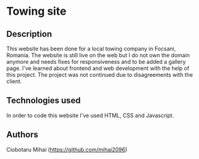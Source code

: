 # Towing site

## Description

   This website has been done for a local towing company in Focsani, Romania. The website is still live on the web but I do not own the domain anymore and needs fixes for responsiveness and to be added a gallery page. I've learned about frontend and web development with the help of this project. The project was not continued due to disagreements with the client.

## Technologies used

In order to code this website I've used HTML, CSS and Javascript.

## Authors

Ciobotaru Mihai (https://github.com/mihai2096)

